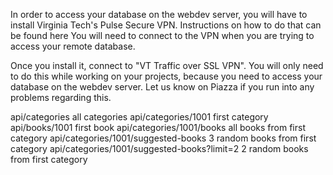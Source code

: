 In order to access your database on the webdev server, you will have to install Virginia Tech's Pulse Secure VPN. Instructions on how to do that can be found here You will need to connect to the VPN when you are trying to access your remote database.

Once you install it, connect to "VT Traffic over SSL VPN". You will only need to do this while working on your projects, because you need to access your database on the webdev server. Let us know on Piazza if you run into any problems regarding this.

api/categories	all categories
api/categories/1001	first category
api/books/1001	first book
api/categories/1001/books	all books from first category
api/categories/1001/suggested-books	3 random books from first category
api/categories/1001/suggested-books?limit=2	2 random books from first category
